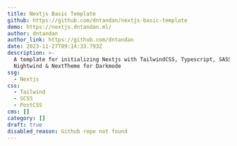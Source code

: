 ```yaml
---
title: Nextjs Basic Template
github: https://github.com/dntandan/nextjs-basic-template
demo: https://nextjs.dntandan.ml/
author: dntandan
author_link: https://github.com/dntandan
date: 2023-11-27T09:14:33.793Z
description: >-
  A template for initializing Nextjs with TailwindCSS, Typescript, SASS,
  Nightwind & NextTheme for Darkmode
ssg:
  - Nextjs
css:
  - Tailwind
  - SCSS
  - PostCSS
cms: []
category: []
draft: true
disabled_reason: Github repo not found
---
```


